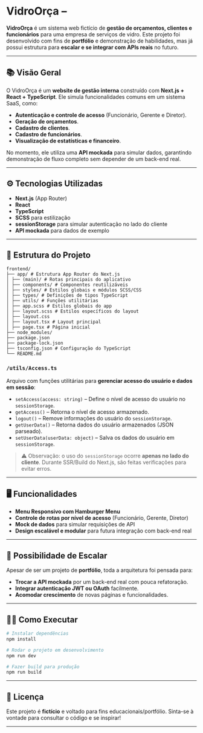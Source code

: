 

# VidroOrça – 

**VidroOrça** é um sistema web fictício de **gestão de orçamentos, clientes e funcionários** para uma empresa de serviços de vidro.
Este projeto foi desenvolvido com fins de **portfólio** e demonstração de habilidades, mas já possui estrutura para **escalar e se integrar com APIs reais** no futuro.

---

## 📚 Visão Geral

O VidroOrça é um **website de gestão interna** construído com **Next.js + React + TypeScript**.
Ele simula funcionalidades comuns em um sistema SaaS, como:

* **Autenticação e controle de acesso** (Funcionário, Gerente e Diretor).
* **Geração de orçamentos**.
* **Cadastro de clientes**.
* **Cadastro de funcionários**.
* **Visualização de estatísticas e financeiro**.

No momento, ele utiliza uma **API mockada** para simular dados, garantindo demonstração de fluxo completo sem depender de um back-end real.

---

## ⚙️ Tecnologias Utilizadas

* **Next.js** (App Router)
* **React**
* **TypeScript**
* **SCSS** para estilização
* **sessionStorage** para simular autenticação no lado do cliente
* **API mockada** para dados de exemplo

---

## 📝 Estrutura do Projeto

```
frontend/
├── app/ # Estrutura App Router do Next.js
│ ├── (main)/ # Rotas principais do aplicativo
│ ├── components/ # Componentes reutilizáveis
│ ├── styles/ # Estilos globais e módulos SCSS/CSS
│ ├── types/ # Definições de tipos TypeScript
│ ├── utils/ # Funções utilitárias
│ ├── app.scss # Estilos globais do app
│ ├── layout.scss # Estilos específicos do layout
│ ├── layout.css
│ ├── layout.tsx # Layout principal
│ ├── page.tsx # Página inicial
├── node_modules/
├── package.json
├── package-lock.json
├── tsconfig.json # Configuração do TypeScript
└── README.md
```

### `/utils/Access.ts`

Arquivo com funções utilitárias para **gerenciar acesso do usuário e dados em sessão**:

* `setAccess(access: string)` – Define o nível de acesso do usuário no `sessionStorage`.
* `getAccess()` – Retorna o nível de acesso armazenado.
* `logout()` – Remove informações do usuário do `sessionStorage`.
* `getUserData()` – Retorna dados do usuário armazenados (JSON parseado).
* `setUserData(userData: object)` – Salva os dados do usuário em `sessionStorage`.

> ⚠️ Observação: o uso do `sessionStorage` ocorre **apenas no lado do cliente**. Durante SSR/Build do Next.js, são feitas verificações para evitar erros.

---

## 🖥️ Funcionalidades

* **Menu Responsivo com Hamburger Menu**
* **Controle de rotas por nível de acesso** (Funcionário, Gerente, Diretor)
* **Mock de dados** para simular requisições de API
* **Design escalável e modular** para futura integração com back-end real

---

## 🚀 Possibilidade de Escalar

Apesar de ser um projeto de **portfólio**, toda a arquitetura foi pensada para:

* **Trocar a API mockada** por um back-end real com pouca refatoração.
* **Integrar autenticação JWT ou OAuth** facilmente.
* **Acomodar crescimento** de novas páginas e funcionalidades.

---

## 🧑‍💻 Como Executar

```bash
# Instalar dependências
npm install

# Rodar o projeto em desenvolvimento
npm run dev

# Fazer build para produção
npm run build
```

---

## 📜 Licença

Este projeto é **fictício** e voltado para fins educacionais/portfólio.
Sinta-se à vontade para consultar o código e se inspirar!

---